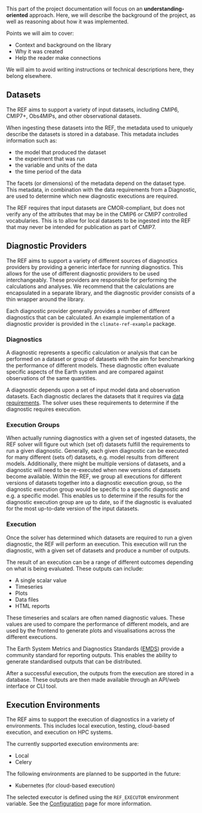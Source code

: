This part of the project documentation
will focus on an **understanding-oriented** approach.
Here, we will describe the background of the project,
as well as reasoning about how it was implemented.

Points we will aim to cover:

- Context and background on the library
- Why it was created
- Help the reader make connections

We will aim to avoid writing instructions or technical descriptions here,
they belong elsewhere.


## Datasets

The REF aims to support a variety of input datasets,
including CMIP6, CMIP7+, Obs4MIPs, and other observational datasets.

When ingesting these datasets into the REF,
the metadata used to uniquely describe the datasets is stored in a database.
This metadata includes information such as:

* the model that produced the dataset
* the experiment that was run
* the variable and units of the data
* the time period of the data

The facets (or dimensions) of the metadata depend on the dataset type.
This metadata, in combination with the data requirements from a Diagnostic,
are used to determine which new diagnostic executions are required.

The REF requires that input datasets are CMOR-compliant,
but does not verify any of the attributes that may be in the CMIP6 or CMIP7 controlled vocabularies.
This is to allow for local datasets to be ingested into the REF that may never be intended for publication as part of CMIP7.


## Diagnostic Providers

The REF aims to support a variety of different sources of diagnostics providers by providing a generic interface for running diagnostics.
This allows for the use of different diagnostic providers to be used interchangeably.
These providers are responsible for performing the calculations and analyses.
We recommend that the calculations are encapsulated in a separate library,
and the diagnostic provider consists of a thin wrapper around the library.

Each diagnostic provider generally provides a number of different diagnostics that can be calculated.
An example implementation of a diagnostic provider is provided in the `climate-ref-example` package.

### Diagnostics

A diagnostic represents a specific calculation or analysis that can be performed on a dataset
or group of datasets with the aim for benchmarking the performance of different models.
These diagnostic often evaluate specific aspects of the Earth system and are compared against
observations of the same quantities.

A diagnostic depends upon a set of input model data and observation datasets.
Each diagnostic declares the datasets that it requires via [data requirements](../how-to-guides/dataset-selection.py).
The solver uses these requirements to determine if the diagnostic requires execution.


### Execution Groups

When actually running diagnostics with a given set of ingested datasets,
the REF solver will figure out which (set of) datasets fulfill the requirements to run a given diagnostic.
Generally, each given diagnostic can be executed for many different (sets of) datasets,
e.g. model results from different models.
Additionally, there might be multiple versions of datasets,
and a diagnostic will need to be re-executed when new versions of datasets become available.
Within the REF, we group all executions for different versions of datasets together into a diagnostic execution group,
so the diagnostic execution group would be specific to a specific diagnostic and e.g. a specific model.
This enables us to determine if the results for the diagnostic execution group are up to date,
so if the diagnostic is evaluated for the most up-to-date version of the input datasets.

### Execution

Once the solver has determined which datasets are required to run a given diagnostic,
the REF will perform an execution.
This execution will run the diagnostic, with a given set of datasets and produce a number of outputs.

The result of an execution can be a range of different outcomes depending on what is being evaluated.
These outputs can include:

* A single scalar value
* Timeseries
* Plots
* Data files
* HTML reports

These timeseries and scalars are often named diagnostic values.
These values are used to compare the performance of different models,
and are used by the frontend to generate plots and visualisations across the different executions.

The Earth System Metrics and Diagnostics Standards
([EMDS](https://github.com/Earth-System-Diagnostics-Standards/EMDS))
provide a community standard for reporting outputs.
This enables the ability to generate standardised outputs that can be distributed.

After a successful execution,
the outputs from the execution are stored in a database.
These outputs are then made available through an API/web interface or CLI tool.


## Execution Environments

The REF aims to support the execution of diagnostics in a variety of environments.
This includes local execution, testing, cloud-based execution, and execution on HPC systems.

The currently supported execution environments are:

* Local
* Celery

The following environments are planned to be supported in the future:

* Kubernetes (for cloud-based execution)

The selected executor is defined using the `REF_EXECUTOR` environment variable.
See the [Configuration](../configuration.md) page for more information.
